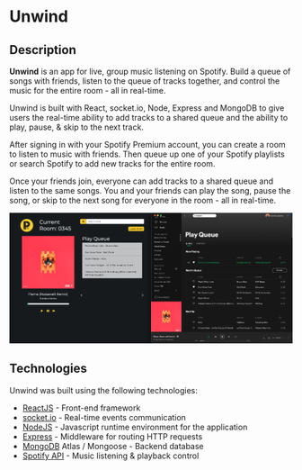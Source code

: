 # Unwind

## Description

**Unwind** is an app for live, group music listening on Spotify. 
Build a queue of songs with friends, listen to the queue of tracks together, and control the music for the entire room - all in real-time.

Unwind is built with React, socket.io, Node, Express and MongoDB to give users the real-time ability to add tracks to a shared queue and the ability to play, pause, & skip to the next track.

After signing in with your Spotify Premium account, you can create a room to listen to music with friends. Then queue up one of your Spotify playlists or search Spotify to add new tracks for the entire room. 

Once your friends join, everyone can add tracks to a shared queue and listen to the same songs. You and your friends can play the song, pause the song, or skip to the next song for everyone in the room - all in real-time.


<div align="center">
    <img src="./readme/playlistr-screenshot.png" alt="Screenshot of Playlistr UI functionality">
  </a>
</div>


## Technologies

Unwind was built using the following technologies:

* [ReactJS](https://reactjs.org/) - Front-end framework
* [socket.io](https://socket.io/) - Real-time events communication 
* [NodeJS](https://nodejs.org/en/) - Javascript runtime environment for the application
* [Express](https://expressjs.com/) - Middleware for routing HTTP requests
* [MongoDB](https://www.mongodb.com/) Atlas / Mongoose - Backend database
* [Spotify API](https://developer.spotify.com/) - Music listening & playback control
